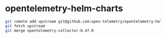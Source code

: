 # opentelemetry-helm-charts

```bash
git remote add upstream git@github.com:open-telemetry/opentelemetry-helm-charts.git
git fetch upstream
git merge opentelemetry-collector-0.47.0
```
